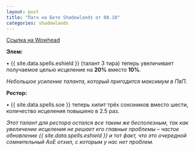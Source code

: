 ```yaml
---
layout: post
title: "Патч на Бете Shadowlands от 08.10"
categories: shadowlands 
---
```


[Ссылка на Wowhead](https://www.wowhead.com/news=31841)  

**Элем:**

• {{ site.data.spells.eshield }} (талант 3 тира) теперь увеличивает получаемое целью исцеление на **20%** вместо **10%**.

*Небольшое усиление таланта, который пригодится максимум в ПвП.*

**Рестор:**

• {{ site.data.spells.soe }} теперь хилит трёх союзников вместо шести, количество исцеления повышено в 2.5 раз.

*Этот талант для рестора остался все таким же бесполезным, так как увеличение исцеления не решает его главные проблемы – частое обновление {{ site.data.spells.eshield }} и тот факт, что это очередной сомнительный АоЕ отхил, с которым у нас нет проблем.*
